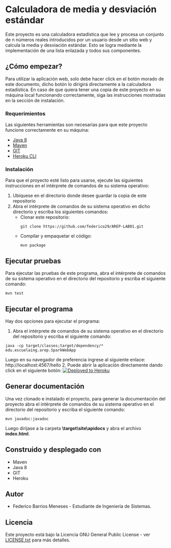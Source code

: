 # Calculadora de media y desviación estándar
Este proyecto es una calculadora estadística que lee y procesa un conjunto de n números reales introducidos por un 
usuario desde un sitio web y calcula la media y desviación estándar. Esto se logra mediante la implementación de una lista enlazada 
y todos sus componentes.

## ¿Cómo empezar?
Para utilizar la aplicación web, solo debe hacer click en el botón morado de este documento, dicho botón lo dirigirá directamente a
la calculadora estadística.
En caso de que quiera tener una copia de este proyecto en su máquina local funcionando 
correctamente, siga las instrucciones mostradas en la sección de instalación.

### Requerimientos
Las siguientes herramientas son necesarias para que este proyecto funcione correctamente en su máquina:
- [Java 8](https://www.java.com/es/)
- [Maven](https://maven.apache.org/download.cgi)
- [GIT](https://git-scm.com/downloads)
- [Heroku CLI](https://devcenter.heroku.com/articles/heroku-cli)

### Instalación
Para que el proyecto esté listo para usarse, ejecute las siguientes instrucciones en el intérprete de 
comandos de su sistema operativo:

1. Ubíquese en el directorio donde desee guardar la copia de este repositorio
2. Abra el intérprete de comandos de su sistema operativo en dicho directorio y escriba los siguientes 
   comandos:
    - Clonar este repositorio:
        ```
        git clone https://github.com/federico29/AREP-LAB01.git
        ```
    - Compilar y empaquetar el código:
        ```
        mvn package
        ```

## Ejecutar pruebas
Para ejecutar las pruebas de este programa, abra el intérprete de comandos de su sistema operativo en 
el directorio del repositorio y escriba el siguiente comando:
```
mvn test
```

## Ejecutar el programa
Hay dos opciones para ejecutar el programa:
1. Abra el intérprete de comandos de su sistema operativo en el directorio del 
repositorio y escriba el siguiente comando:
```
java -cp target/classes;target/dependency/* edu.escuelaing.arep.SparkWebApp
```
Luego en su navegador de preferencia ingrese al siguiente enlace: http://localhost:4567/hello
2. Puede abrir la aplicación directamente dando click en el siguiente botón:
[![Deployed to Heroku](https://www.herokucdn.com/deploy/button.png)](https://fathomless-coast-19607.herokuapp.com/hello)

## Generar documentación
Una vez clonado e instalado el proyecto, para generar la documentación del proyecto abra el intérprete 
de comandos de su sistema operativo en el directorio del repositorio y escriba el siguiente comando:
```
mvn javadoc:javadoc
```
Luego dirijase a la carpeta **\target\site\apidocs** y abra el archivo **index.html**.

## Construido y desplegado con
- Maven
- Java 8
- GIT
- Heroku

## Autor
- Federico Barrios Meneses - Estudiante de Ingeniería de Sistemas.

## Licencia
Este proyecto está bajo la Licencia GNU General Public License - ver 
[LICENSE.txt](https://github.com/federico29/AREP-LAB01/blob/master/LICENSE.txt) para más detalles.
